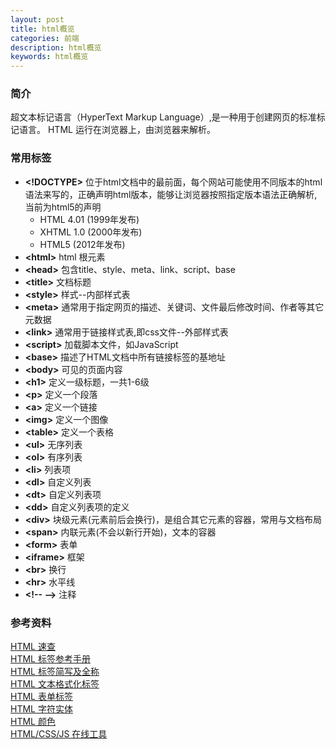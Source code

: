 ```yaml
---
layout: post
title: html概览
categories: 前端
description: html概览
keywords: html概览
---
```


### 简介
超文本标记语言（HyperText Markup Language）,是一种用于创建网页的标准标记语言。
HTML 运行在浏览器上，由浏览器来解析。

### 常用标签
* **&lt;!DOCTYPE&gt;** 位于html文档中的最前面，每个网站可能使用不同版本的html语法来写的，正确声明html版本，能够让浏览器按照指定版本语法正确解析,当前为html5的声明
   * HTML 4.01 (1999年发布)  
   * XHTML 1.0 (2000年发布)  
   * HTML5 (2012年发布) 
* **&lt;html&gt;** html 根元素
* **&lt;head&gt;** 包含title、style、meta、link、script、base
* **&lt;title&gt;** 文档标题
* **&lt;style&gt;** 样式--内部样式表
* **&lt;meta&gt;** 通常用于指定网页的描述、关键词、文件最后修改时间、作者等其它元数据
* **&lt;link&gt;** 通常用于链接样式表,即css文件--外部样式表
* **&lt;script&gt;** 加载脚本文件，如JavaScript
* **&lt;base&gt;** 描述了HTML文档中所有链接标签的基地址
* **&lt;body&gt;** 可见的页面内容
* **&lt;h1&gt;** 定义一级标题，一共1-6级
* **&lt;p&gt;** 定义一个段落
* **&lt;a&gt;** 定义一个链接
* **&lt;img&gt;** 定义一个图像 
* **&lt;table&gt;** 定义一个表格 
* **&lt;ul&gt;** 无序列表 
* **&lt;ol&gt;** 有序列表 
* **&lt;li&gt;** 列表项 
* **&lt;dl&gt;** 自定义列表 
* **&lt;dt&gt;** 自定义列表项 
* **&lt;dd&gt;** 自定义列表项的定义 
* **&lt;div&gt;** 块级元素(元素前后会换行)，是组合其它元素的容器，常用与文档布局 
* **&lt;span&gt;** 内联元素(不会以新行开始)，文本的容器 
* **&lt;form&gt;** 表单 
* **&lt;iframe&gt;** 框架 
* **&lt;br&gt;** 换行
* **&lt;hr&gt;** 水平线
* **&lt;!-- --&gt;** 注释

### 参考资料
[HTML 速查](https://www.runoob.com/html/html-quicklist.html)  
[HTML 标签参考手册](https://www.runoob.com/tags/html-reference.html)  
[HTML 标签简写及全称](https://www.runoob.com/html/html-tag-name.html)  
[HTML 文本格式化标签](https://www.runoob.com/html/html-formatting.html)  
[HTML 表单标签](https://www.runoob.com/html/html-forms.html)  
[HTML 字符实体](https://www.runoob.com/html/html-entities.html)  
[HTML 颜色](https://www.runoob.com/html/html-colors.html)  
[HTML/CSS/JS 在线工具](https://c.runoob.com/front-end/61)  
